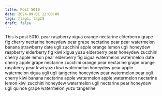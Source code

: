 ```yaml
---
title: Post 5010
date: 2024-09-01 12:00:00
tags: [tag1, tag2]
draft: false
---
```

This is post 5010.
pear
raspberry
xigua
orange
nectarine
elderberry
grape
fig
cherry
nectarine
honeydew
pear
grape
nectarine
pear
pear
watermelon
banana
strawberry
date
ugli
zucchini
apple
orange
lemon
ugli
honeydew
raspberry
elderberry
fig
kiwi
xigua
yuzu
elderberry
pear
honeydew
zucchini
cherry
apple
lemon
pear
elderberry
fig
xigua
watermelon
watermelon
date
cherry
apple
grape
nectarine
zucchini
orange
pear
nectarine
grape
orange
raspberry
pear
kiwi
yuzu
kiwi
watermelon
honeydew
pear
apple
watermelon
xigua
ugli
ugli
tangerine
honeydew
pear
watermelon
pear
ugli
cherry
kiwi
banana
nectarine
apple
watermelon
apple
watermelon
nectarine
lemon
kiwi
zucchini
honeydew
watermelon
ugli
nectarine
pear
honeydew
ugli
quince
grape
watermelon
yuzu
tangerine
